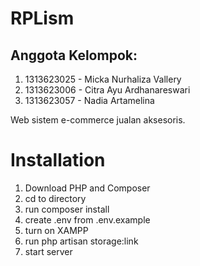 # RPLism
## Anggota Kelompok:
1. 1313623025 - Micka Nurhaliza Vallery
2. 1313623006 - Citra Ayu Ardhanareswari
3. 1313623057 - Nadia Artamelina

Web sistem e-commerce jualan aksesoris. 

# Installation
1. Download PHP and Composer
2. cd to directory 
3. run composer install
4. create .env from .env.example
5. turn on XAMPP
6. run php artisan storage:link
7. start server